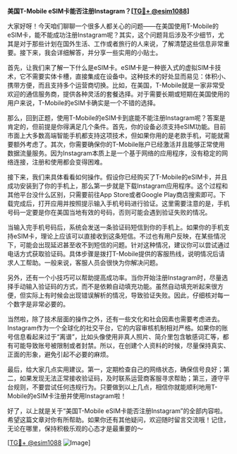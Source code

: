 **美国T-Mobile eSIM卡能否注册Instagram？[[TG💪+ @esim1088](https://t.me/s/esim1088)]**

大家好呀！今天咱们聊聊一个很多人都关心的问题——在美国使用T-Mobile的eSIM卡，能不能成功注册Instagram呢？其实，这个问题背后涉及不少细节，尤其是对于那些计划在国外生活、工作或者旅行的人来说，了解清楚这些信息非常重要。接下来，我会详细解答，并分享一些实用的小贴士。

首先，让我们来了解一下什么是eSIM卡。eSIM卡是一种嵌入式的虚拟SIM卡技术，它不需要实体卡槽，直接集成在设备中。这种技术的好处显而易见：体积小、携带方便，而且支持多个运营商切换。比如，在美国，T-Mobile就是一家非常受欢迎的通信服务商，提供各种灵活的套餐选择。对于需要长期或短期在美国使用的用户来说，T-Mobile的eSIM卡确实是一个不错的选择。

那么，回到正题，使用T-Mobile的eSIM卡到底能不能注册Instagram呢？答案是肯定的，但前提是你得满足几个条件。首先，你的设备必须支持eSIM功能。目前市面上大多数高端智能手机都支持这项技术，但如果你用的是老款手机，可能就需要额外考虑了。其次，你需要确保你的T-Mobile账户已经激活并且能够正常使用数据流量服务。因为Instagram本质上是一个基于网络的应用程序，没有稳定的网络连接，注册和使用都会变得困难。

接下来，我们来具体看看如何操作。假设你已经购买了T-Mobile的eSIM卡，并且成功安装到了你的手机上，那么第一步就是下载Instagram应用程序。这个过程和其他平台没什么区别，只需要前往App Store或者Google Play商店搜索即可。下载完成后，打开应用并按照提示输入手机号码进行验证。这里需要注意的是，手机号码一定要是你在美国当地有效的号码，否则可能会遇到验证失败的情况。

当输入完手机号码后，系统会发送一条验证码短信到你的手机上。如果你的手机支持eSIM卡，理论上应该可以直接收到这条短信。不过也有用户反映，在某些情况下，可能会出现延迟甚至收不到短信的问题。针对这种情况，建议你可以尝试通过电话方式获取验证码。具体步骤是拨打T-Mobile提供的客服热线，说明情况后请求人工帮助。一般来说，客服人员会很快为你解决问题。

另外，还有一个小技巧可以帮助提高成功率。当你开始注册Instagram时，尽量选择手动输入验证码的方式，而不是依赖自动填充功能。虽然自动填充听起来很方便，但实际上有时候会出现错误解析的情况，导致验证失败。因此，仔细核对每一个数字是非常必要的。

当然啦，除了技术层面的操作之外，还有一些文化和社会因素也需要考虑进去。Instagram作为一个全球化的社交平台，它的内容审核机制相对严格。如果你的账号信息看起来过于“离谱”，比如头像使用非真人照片、简介里包含敏感词汇等，都有可能导致账号被限制或者封禁。所以，在创建个人资料的时候，尽量保持真实、正面的形象，避免引起不必要的麻烦。

最后，给大家几点实用建议。第一，定期检查自己的网络状态，确保信号良好；第二，如果发现无法正常接收验证码，及时联系运营商客服寻求帮助；第三，遵守平台规则，不要尝试任何违规行为。只要做到以上几点，相信你就能顺利地用T-Mobile的eSIM卡注册并使用Instagram啦！

好了，以上就是关于“美国T-Mobile eSIM卡能否注册Instagram”的全部内容啦。希望这篇文章对你有所帮助。如果你还有其他疑问，欢迎随时留言交流哦！记住，无论在哪里，保持积极乐观的心态才是最重要的～ 

[[TG💪+ @esim1088](https://t.me/s/esim1088) ![Image](https://i.postimg.cc/4NQfJmqS/Snipaste-2025-05-13-00-14-12.png)]